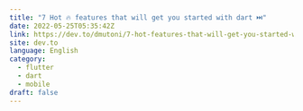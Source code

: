 ```yaml
---
title: "7 Hot 🔥 features that will get you started with dart ⏭️"
date: 2022-05-25T05:35:42Z
link: https://dev.to/dmutoni/7-hot-features-that-will-get-you-started-with-dart-847?utm_medium=RSS&utm_source=news.12bit.vn
site: dev.to
language: English
category:
  - flutter
  - dart
  - mobile
draft: false
---
```

